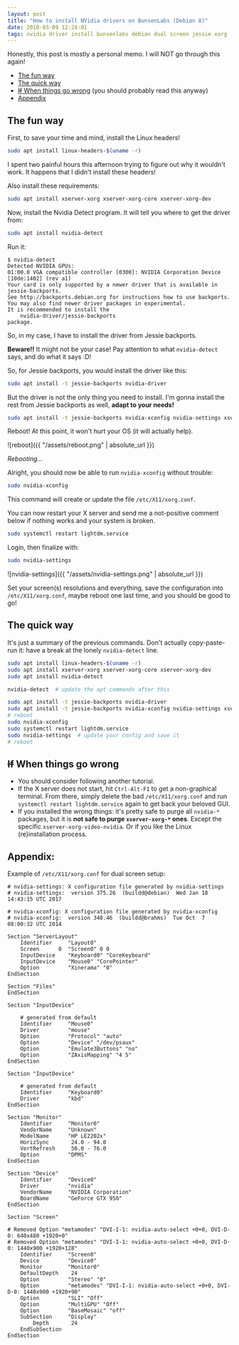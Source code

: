 ```yaml
---
layout: post
title: "How to install NVidia drivers on BunsenLabs (Debian 8)"
date: 2018-03-09 12:24:01
tags: nvidia driver install bunsenlabs debian dual screen jessie xorg
---
```


Honestly, this post is mostly a personal memo. I will NOT go through this again!

- [The fun way](#the-fun-way)
- [The quick way](#the-quick-way)
- [~~If~~ When things go wrong](#if-when-things-go-wrong)
  (you should probably read this anyway)
- [Appendix](#appendix)

## The fun way
First, to save your time and mind, install the Linux headers!

```bash
sudo apt install linux-headers-$(uname -r)
```

I spent two painful hours this afternoon trying to figure out why it wouldn't
work. It happens that I didn't install these headers!

Also install these requirements:

```bash
sudo apt install xserver-xorg xserver-xorg-core xserver-xorg-dev
```

Now, install the Nvidia Detect program. It will tell you where to get the driver
from:

```bash
sudo apt install nvidia-detect
```

Run it:

```shell-session
$ nvidia-detect
Detected NVIDIA GPUs:
01:00.0 VGA compatible controller [0300]: NVIDIA Corporation Device [10de:1402] (rev a1)
Your card is only supported by a newer driver that is available in jessie-backports.
See http://backports.debian.org for instructions how to use backports.
You may also find newer driver packages in experimental.
It is recommended to install the
    nvidia-driver/jessie-backports
package.
```

So, in my case, I have to install the driver from Jessie backports.

**Beware!!** It might not be your case! Pay attention to what `nvidia-detect`
says, and do what it says :D!

So, for Jessie backports, you would install the driver like this:

```bash
sudo apt install -t jessie-backports nvidia-driver
```

<!--
If somehow the `-t jessie-backports` is not working, you might need to add
these lines to `/etc/apt/sources.list`:

```
deb http://httpredir.debian.org/debian jessie main non-free contrib
deb-src http://httpredir.debian.org/debian jessie main non-free contrib

deb http://security.debian.org/ jessie/updates main contrib non-free
deb-src http://security.debian.org/ jessie/updates main contrib non-free
```
-->

But the driver is not the only thing you need to install. I'm gonna install
the rest from Jessie backports as well, **adapt to your needs!**

```bash
sudo apt install -t jessie-backports nvidia-xconfig nvidia-settings xserver-xorg-video-nvidia
```

Reboot! At this point, it won't hurt your OS (it will actually help).

![reboot]({{ "/assets/reboot.png" | absolute_url }})

*Rebooting...*

Alright, you should now be able to run `nvidia-xconfig` without trouble:

```bash
sudo nvidia-xconfig
```

This command will create or update the file `/etc/X11/xorg.conf`.

You can now restart your X server and send me a not-positive comment below
if nothing works and your system is broken.

```bash
sudo systemctl restart lightdm.service
```

Login, then finalize with:

```bash
sudo nvidia-settings
```

![nvidia-settings]({{ "/assets/nvidia-settings.png" | absolute_url }})

Set your screen(s) resolutions and everything, save the configuration
into `/etc/X11/xorg.conf`, maybe reboot one last time, and you should be
good to go!

## The quick way
It's just a summary of the previous commands. Don't actually copy-paste-run it:
have a break at the lonely `nvidia-detect` line.

```bash
sudo apt install linux-headers-$(uname -r)
sudo apt install xserver-xorg xserver-xorg-core xserver-xorg-dev
sudo apt install nvidia-detect

nvidia-detect  # update the apt commands after this

sudo apt install -t jessie-backports nvidia-driver
sudo apt install -t jessie-backports nvidia-xconfig nvidia-settings xserver-xorg-video-nvidia
# reboot
sudo nvidia-xconfig
sudo systemctl restart lightdm.service
sudo nvidia-settings  # update your config and save it
# reboot
```

## ~~If~~ When things go wrong
- You should consider following another tutorial.
- If the X server does not start, hit `Ctrl-Alt-F1` to get a non-graphical
  terminal. From there, simply delete the bad `/etc/X11/xorg.conf` and
  run `systemctl restart lightdm.service` again to get back your beloved GUI.
- If you installed the wrong things: it's pretty safe to purge all `nvidia-*`
  packages, but it is **not safe to purge `xserver-xorg-*` ones**.
  Except the specific `xserver-xorg-video-nvidia`.
  Or if you like the Linux (re)installation process.

## Appendix:

Example of `/etc/X11/xorg.conf` for dual screen setup:
```config
# nvidia-settings: X configuration file generated by nvidia-settings
# nvidia-settings:  version 375.26  (buildd@debian)  Wed Jan 18 14:43:15 UTC 2017

# nvidia-xconfig: X configuration file generated by nvidia-xconfig
# nvidia-xconfig:  version 340.46  (buildd@brahms)  Tue Oct  7 08:00:32 UTC 2014

Section "ServerLayout"
    Identifier     "Layout0"
    Screen      0  "Screen0" 0 0
    InputDevice    "Keyboard0" "CoreKeyboard"
    InputDevice    "Mouse0" "CorePointer"
    Option         "Xinerama" "0"
EndSection

Section "Files"
EndSection

Section "InputDevice"

    # generated from default
    Identifier     "Mouse0"
    Driver         "mouse"
    Option         "Protocol" "auto"
    Option         "Device" "/dev/psaux"
    Option         "Emulate3Buttons" "no"
    Option         "ZAxisMapping" "4 5"
EndSection

Section "InputDevice"

    # generated from default
    Identifier     "Keyboard0"
    Driver         "kbd"
EndSection

Section "Monitor"
    Identifier     "Monitor0"
    VendorName     "Unknown"
    ModelName      "HP LE2202x"
    HorizSync       24.0 - 94.0
    VertRefresh     50.0 - 76.0
    Option         "DPMS"
EndSection

Section "Device"
    Identifier     "Device0"
    Driver         "nvidia"
    VendorName     "NVIDIA Corporation"
    BoardName      "GeForce GTX 950"
EndSection

Section "Screen"

# Removed Option "metamodes" "DVI-I-1: nvidia-auto-select +0+0, DVI-D-0: 640x480 +1920+0"
# Removed Option "metamodes" "DVI-I-1: nvidia-auto-select +0+0, DVI-D-0: 1440x900 +1920+128"
    Identifier     "Screen0"
    Device         "Device0"
    Monitor        "Monitor0"
    DefaultDepth    24
    Option         "Stereo" "0"
    Option         "metamodes" "DVI-I-1: nvidia-auto-select +0+0, DVI-D-0: 1440x900 +1920+90"
    Option         "SLI" "Off"
    Option         "MultiGPU" "Off"
    Option         "BaseMosaic" "off"
    SubSection     "Display"
        Depth       24
    EndSubSection
EndSection
```
